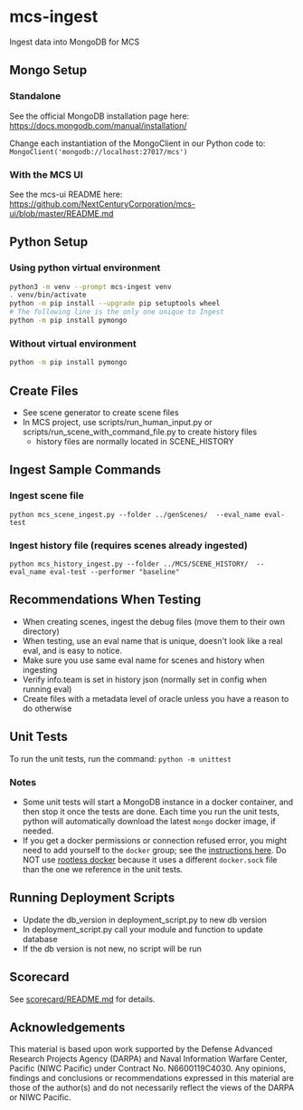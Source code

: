 # mcs-ingest

Ingest data into MongoDB for MCS

## Mongo Setup

### Standalone

See the official MongoDB installation page here: https://docs.mongodb.com/manual/installation/

Change each instantiation of the MongoClient in our Python code to: `MongoClient('mongodb://localhost:27017/mcs')`

### With the MCS UI

See the mcs-ui README here: https://github.com/NextCenturyCorporation/mcs-ui/blob/master/README.md

## Python Setup

### Using python virtual environment

```bash
python3 -m venv --prompt mcs-ingest venv
. venv/bin/activate
python -m pip install --upgrade pip setuptools wheel
# The following line is the only one unique to Ingest
python -m pip install pymongo
```

### Without virtual environment

```bash
python -m pip install pymongo
```

## Create Files

* See scene generator to create scene files
* In MCS project, use scripts/run_human_input.py or scripts/run_scene_with_command_file.py to create history files
  * history files are normally located in SCENE_HISTORY

## Ingest Sample Commands

### Ingest scene file
```
python mcs_scene_ingest.py --folder ../genScenes/  --eval_name eval-test
```

### Ingest history file (requires scenes already ingested)

```
python mcs_history_ingest.py --folder ../MCS/SCENE_HISTORY/  --eval_name eval-test --performer "baseline"
```

## Recommendations When Testing

* When creating scenes, ingest the debug files (move them to their own directory)
* When testing, use an eval name that is unique, doesn't look like a real eval, and is easy to notice.
* Make sure you use same eval name for scenes and history when ingesting
* Verify info.team is set in history json (normally set in config when running eval)
* Create files with a metadata level of oracle unless you have a reason to do otherwise

## Unit Tests

To run the unit tests, run the command: `python -m unittest`

### Notes

- Some unit tests will start a MongoDB instance in a docker container, and then stop it once the tests are done. Each time you run the unit tests, python will automatically download the latest `mongo` docker image, if needed.
- If you get a docker permissions or connection refused error, you might need to add yourself to the `docker` group; see the [instructions here](https://docs.docker.com/engine/install/linux-postinstall/#manage-docker-as-a-non-root-user). Do NOT use [rootless docker](https://docs.docker.com/engine/security/rootless/) because it uses a different `docker.sock` file than the one we reference in the unit tests.

## Running Deployment Scripts

* Update the db_version in deployment_script.py to new db version
* In deployment_script.py call your module and function to update database
* If the db version is not new, no script will be run

## Scorecard

See [scorecard/README.md](./scorecard/README.md) for details.

## Acknowledgements

This material is based upon work supported by the Defense Advanced Research Projects Agency (DARPA) and Naval Information Warfare Center, Pacific (NIWC Pacific) under Contract No. N6600119C4030. Any opinions, findings and conclusions or recommendations expressed in this material are those of the author(s) and do not necessarily reflect the views of the DARPA or NIWC Pacific.
